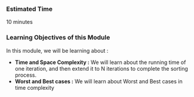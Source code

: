 ### Estimated Time

10 minutes
 
### Learning Objectives of this Module

In this module, we will be learning about :

  -  **Time and Space Complexity :** We will learn about the running time of one iteration, and then extend it to N iterations to complete the sorting process.
  -  **Worst and Best cases :** We will learn about Worst and Best cases in time complexity


